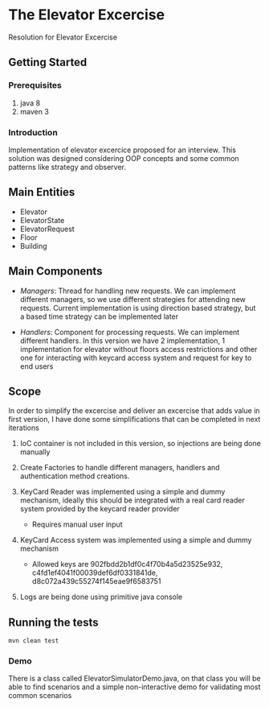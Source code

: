 # The Elevator Excercise

Resolution for Elevator Excercise

## Getting Started

### Prerequisites

1. java 8
2. maven 3

### Introduction

Implementation of elevator excercice proposed for an interview.
This solution was designed considering OOP concepts and some common patterns like strategy and observer. 

## Main Entities
- Elevator
- ElevatorState
- ElevatorRequest
- Floor
- Building

## Main Components

- *Managers*: Thread for handling new requests. We can implement different managers, so we use different strategies for attending new requests. Current implementation is using direction based strategy, but a based time strategy can be implemented later

- *Handlers*: Component for processing requests. We can implement different handlers. In this version we have 2 implementation, 1 implementation for elevator without floors access restrictions and other one for interacting with keycard access system and request for key to end users

## Scope

In order to simplify the excercise and deliver an excercise that adds value in first version, I have done some simplifications that can be completed in next iterations

1. IoC container is not included in this version, so injections are being done manually

2. Create Factories to handle different managers, handlers and authentication method creations.

3. KeyCard Reader was implemented using a simple and dummy mechanism, ideally this should be integrated with a real card reader system provided by the keycard reader provider
   - Requires manual user input  

4. KeyCard Access system was implemented using a simple and dummy mechanism
   - Allowed keys are 902fbdd2b1df0c4f70b4a5d23525e932, c4fd1ef4041f00039def6df0331841de, d8c072a439c55274f145eae9f6583751 

5. Logs are being done using primitive java console


## Running the tests
```
mvn clean test
```

### Demo

There is a class called ElevatorSimulatorDemo.java, on that class you will be able to find scenarios and a simple non-interactive demo for validating most common scenarios
